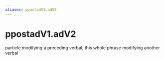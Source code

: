 ```yaml
---
aliases: ppostadV1.adV2
---
```

# ppostadV1.adV2

particle modifying a preceding verbal, this whole phrase modifying another verbal